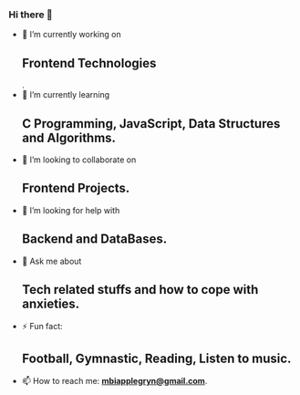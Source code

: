 ### Hi there 👋
- 🔭 I’m currently working on <h2>Frontend Technologies</h2>.
- 🌱 I’m currently learning <h2>C Programming, JavaScript, Data Structures and Algorithms.</h2>
- 👯 I’m looking to collaborate on <h2>Frontend Projects.</h2>
- 🤔 I’m looking for help with <h2>Backend and DataBases.</h2>
- 💬 Ask me about <h2>Tech related stuffs and how to cope with anxieties.</h2>
- ⚡ Fun fact: <h2>Football, Gymnastic, Reading, Listen to music.</h2>
- 📫 How to reach me: **mbiapplegryn@gmail.com**.
<!--
**KaptainCS3/KaptainCS3** is a ✨ _special_ ✨ repository because its `README.md` (this file) appears on your GitHub profile.

Here are some ideas to get you started:
- 
- 
- 😄 Pronouns: ...
-  ...
-->
